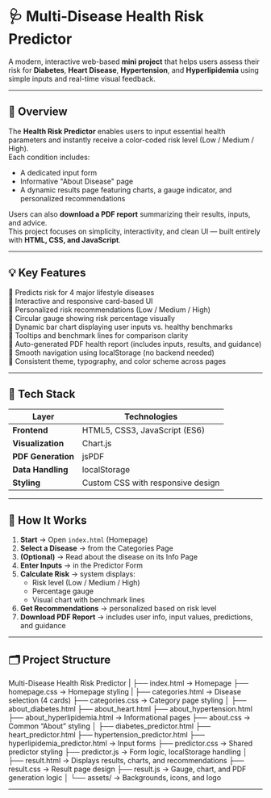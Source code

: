 # 🩺 Multi-Disease Health Risk Predictor

A modern, interactive web-based **mini project** that helps users assess their risk for **Diabetes**, **Heart Disease**, **Hypertension**, and **Hyperlipidemia** using simple inputs and real-time visual feedback.

---

## 🚀 Overview

The **Health Risk Predictor** enables users to input essential health parameters and instantly receive a color-coded risk level (Low / Medium / High).  
Each condition includes:
- A dedicated input form  
- Informative "About Disease" page  
- A dynamic results page featuring charts, a gauge indicator, and personalized recommendations  

Users can also **download a PDF report** summarizing their results, inputs, and advice.  
This project focuses on simplicity, interactivity, and clean UI — built entirely with **HTML, CSS, and JavaScript**.

---

## 💡 Key Features

🔹 Predicts risk for 4 major lifestyle diseases  
🔹 Interactive and responsive card-based UI  
🔹 Personalized risk recommendations (Low / Medium / High)  
🔹 Circular gauge showing risk percentage visually  
🔹 Dynamic bar chart displaying user inputs vs. healthy benchmarks  
🔹 Tooltips and benchmark lines for comparison clarity  
🔹 Auto-generated PDF health report (includes inputs, results, and guidance)  
🔹 Smooth navigation using localStorage (no backend needed)  
🔹 Consistent theme, typography, and color scheme across pages  

---

## 🧠 Tech Stack

| Layer | Technologies |
|--------|--------------|
| **Frontend** | HTML5, CSS3, JavaScript (ES6) |
| **Visualization** | Chart.js |
| **PDF Generation** | jsPDF |
| **Data Handling** | localStorage |
| **Styling** | Custom CSS with responsive design |

---

## 🧭 How It Works

1. **Start** → Open `index.html` (Homepage)  
2. **Select a Disease** → from the Categories Page  
3. **(Optional)** → Read about the disease on its Info Page  
4. **Enter Inputs** → in the Predictor Form  
5. **Calculate Risk** → system displays:
   - Risk level (Low / Medium / High)
   - Percentage gauge
   - Visual chart with benchmark lines  
6. **Get Recommendations** → personalized based on risk level  
7. **Download PDF Report** → includes user info, input values, predictions, and guidance  

---

## 🗂️ Project Structure

Multi-Disease Health Risk Predictor                                                                                                                                |                                                                                                                                                                   ├── index.html                     → Homepage                                                                                                                       ├── homepage.css                   → Homepage styling                                                                                                               |                                                                                                                                                                ├── categories.html                → Disease selection (4 cards)                                                                                                    ├── categories.css                 → Category page styling                                                                                                          │                                                                                                                                                                   ├── about_diabetes.html                                                                                                                                             ├── about_heart.html                                                                                                                                                ├── about_hypertension.html                                                                                                                                         ├── about_hyperlipidemia.html      → Informational pages                                                                                                            ├── about.css                      → Common “About” styling                                                                                                         │                                                                                                                                                                  ├── diabetes_predictor.html                                                                                                                                         ├── heart_predictor.html                                                                                                                                            ├── hypertension_predictor.html                                                                                                                                     ├── hyperlipidemia_predictor.html  → Input forms                                                                                                                    ├── predictor.css                  → Shared predictor styling                                                                                                       ├── predictor.js                   → Form logic, localStorage handling                                                                                              │                                                                                                                                                                   ├── result.html                    → Displays results, charts, and recommendations                                                                                  ├── result.css                     → Result page design                                                                                                             ├── result.js                      → Gauge, chart, and PDF generation logic                                                                                         │                                                                                                                                                                   └── assets/                        → Backgrounds, icons, and logo

---
